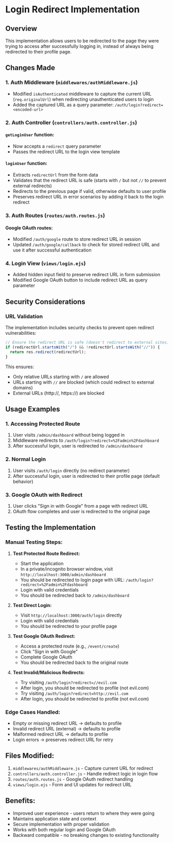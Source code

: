 # Login Redirect Implementation

## Overview

This implementation allows users to be redirected to the page they were trying to access after successfully logging in, instead of always being redirected to their profile page.

## Changes Made

### 1. Auth Middleware (`middlewares/authMiddleware.js`)

- Modified `isAuthenticated` middleware to capture the current URL (`req.originalUrl`) when redirecting unauthenticated users to login
- Added the captured URL as a query parameter: `/auth/login?redirect=<encoded-url>`

### 2. Auth Controller (`controllers/auth.controller.js`)

#### `getLoginUser` function:

- Now accepts a `redirect` query parameter
- Passes the redirect URL to the login view template

#### `loginUser` function:

- Extracts `redirectUrl` from the form data
- Validates that the redirect URL is safe (starts with `/` but not `//` to prevent external redirects)
- Redirects to the previous page if valid, otherwise defaults to user profile
- Preserves redirect URL in error scenarios by adding it back to the login redirect

### 3. Auth Routes (`routes/auth.routes.js`)

#### Google OAuth routes:

- Modified `/auth/google` route to store redirect URL in session
- Updated `/auth/google/callback` to check for stored redirect URL and use it after successful authentication

### 4. Login View (`views/login.ejs`)

- Added hidden input field to preserve redirect URL in form submission
- Modified Google OAuth button to include redirect URL as query parameter

## Security Considerations

### URL Validation

The implementation includes security checks to prevent open redirect vulnerabilities:

```javascript
// Ensure the redirect URL is safe (doesn't redirect to external sites)
if (redirectUrl.startsWith("/") && !redirectUrl.startsWith("//")) {
  return res.redirect(redirectUrl);
}
```

This ensures:

- Only relative URLs starting with `/` are allowed
- URLs starting with `//` are blocked (which could redirect to external domains)
- External URLs (http://, https://) are blocked

## Usage Examples

### 1. Accessing Protected Route

1. User visits `/admin/dashboard` without being logged in
2. Middleware redirects to `/auth/login?redirect=%2Fadmin%2Fdashboard`
3. After successful login, user is redirected to `/admin/dashboard`

### 2. Normal Login

1. User visits `/auth/login` directly (no redirect parameter)
2. After successful login, user is redirected to their profile page (default behavior)

### 3. Google OAuth with Redirect

1. User clicks "Sign in with Google" from a page with redirect URL
2. OAuth flow completes and user is redirected to the original page

## Testing the Implementation

### Manual Testing Steps:

1. **Test Protected Route Redirect:**

   - Start the application
   - In a private/incognito browser window, visit `http://localhost:3000/admin/dashboard`
   - You should be redirected to login page with URL: `/auth/login?redirect=%2Fadmin%2Fdashboard`
   - Login with valid credentials
   - You should be redirected back to `/admin/dashboard`

2. **Test Direct Login:**

   - Visit `http://localhost:3000/auth/login` directly
   - Login with valid credentials
   - You should be redirected to your profile page

3. **Test Google OAuth Redirect:**

   - Access a protected route (e.g., `/event/create`)
   - Click "Sign in with Google"
   - Complete Google OAuth
   - You should be redirected back to the original route

4. **Test Invalid/Malicious Redirects:**
   - Try visiting `/auth/login?redirect=//evil.com`
   - After login, you should be redirected to profile (not evil.com)
   - Try visiting `/auth/login?redirect=http://evil.com`
   - After login, you should be redirected to profile (not evil.com)

### Edge Cases Handled:

- Empty or missing redirect URL → defaults to profile
- Invalid redirect URL (external) → defaults to profile
- Malformed redirect URL → defaults to profile
- Login errors → preserves redirect URL for retry

## Files Modified:

1. `middlewares/authMiddleware.js` - Capture current URL for redirect
2. `controllers/auth.controller.js` - Handle redirect logic in login flow
3. `routes/auth.routes.js` - Google OAuth redirect handling
4. `views/login.ejs` - Form and UI updates for redirect URL

## Benefits:

- Improved user experience - users return to where they were going
- Maintains application state and context
- Secure implementation with proper validation
- Works with both regular login and Google OAuth
- Backward compatible - no breaking changes to existing functionality
